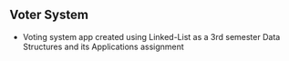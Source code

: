 ## Voter System
- Voting system app created using Linked-List as a 3rd semester Data Structures and its Applications assignment
